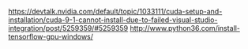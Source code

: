 https://devtalk.nvidia.com/default/topic/1033111/cuda-setup-and-installation/cuda-9-1-cannot-install-due-to-failed-visual-studio-integration/post/5259359/#5259359
http://www.python36.com/install-tensorflow-gpu-windows/
